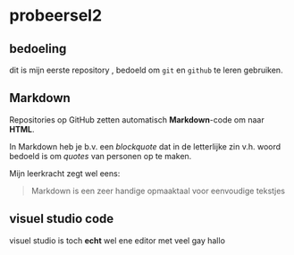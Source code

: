 # probeersel2

## bedoeling
dit is mijn eerste repository , bedoeld om `git` en `github` te leren gebruiken.

## Markdown 
 
Repositories op GitHub zetten automatisch **Markdown**-code om naar **HTML**. 
 
In Markdown heb je b.v. een *blockquote* dat in de letterlijke zin v.h. woord bedoeld is om *quotes* van personen op te maken. 
 
Mijn leerkracht zegt wel eens: 
> Markdown is een zeer handige opmaaktaal voor eenvoudige tekstjes

## visuel studio code
visuel studio is toch **echt** wel ene editor met veel gay
hallo